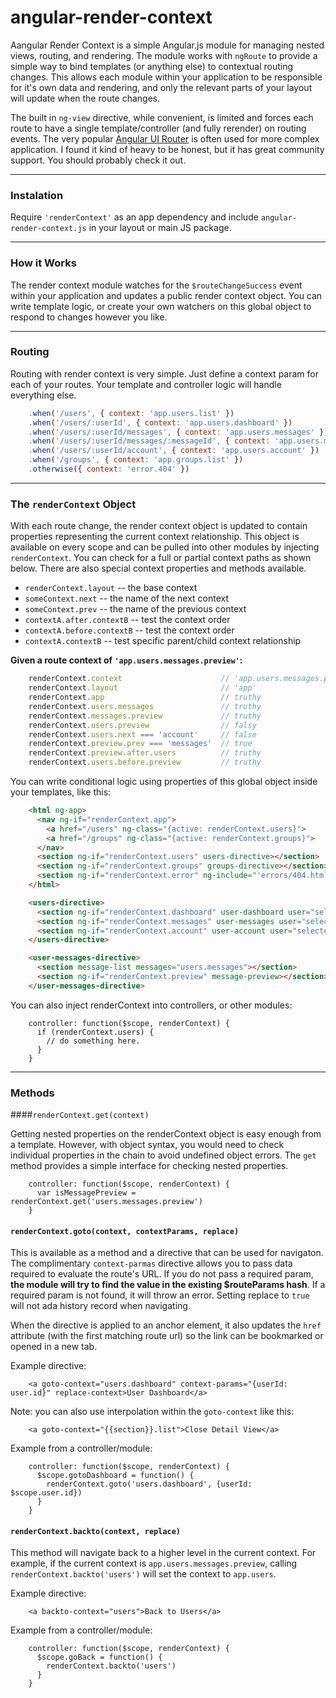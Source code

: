 # angular-render-context

Aangular Render Context is a simple Angular.js module for managing nested views, routing,
and rendering. The module works with `ngRoute` to provide a simple way to bind templates
(or anything else) to contextual routing changes. This allows each module within your
application to be responsible for it's own data and rendering, and only the relevant parts
of your layout will update when the route changes.

The built in `ng-view` directive, while convenient, is limited and forces each route to have a single template/controller (and fully rerender) on routing events. The very popular [Angular UI Router](http://angular-ui.github.io/ui-router/) is often used for more complex application. I found it kind of heavy to be honest, but it has great community support. You should probably check it out.

---------------------------

### Instalation

Require `'renderContext'` as an app dependency and include `angular-render-context.js` in your layout or main JS package.

---------------------------

### How it Works

The render context module watches for the `$routeChangeSuccess` event within your application and updates a public render context object. You can write template logic, or create your own watchers on this global object to respond to changes however you like.

---------------------------

### Routing

Routing with render context is very simple. Just define a context param for each of your routes. Your template and controller logic will handle everything else.

```javascript
    .when('/users', { context: 'app.users.list' })
    .when('/users/:userId', { context: 'app.users.dashboard' })
    .when('/users/:userId/messages', { context: 'app.users.messages' })
    .when('/users/:userId/messages/:messageId', { context: 'app.users.messages.preview' })
    .when('/users/:userId/account', { context: 'app.users.account' })
    .when('/groups', { context: 'app.groups.list' })
    .otherwise({ context: 'error.404' })
```
---------------------------

### The `renderContext` Object

With each route change, the render context object is updated to contain properties representing the current context relationship. This object is available on every scope and can be pulled into other modules by injecting `renderContext`. You can check for a full or partial context paths as shown below. There are also special context properties and methods available.

- `renderContext.layout` -- the base context
- `someContext.next` -- the name of the next context
- `someContext.prev` -- the name of the previous context
- `contextA.after.contextB` -- test the context order
- `contextA.before.contextB` -- test the context order
- `contextA.contextB` -- test specific parent/child context relationship

**Given a route context of `'app.users.messages.preview'`:**

```javascript
    renderContext.context                      // 'app.users.messages.preview'
    renderContext.layout                       // 'app'
    renderContext.app                          // truthy
    renderContext.users.messages               // truthy
    renderContext.messages.preview             // truthy
    renderContext.users.preview                // falsy
    renderContext.users.next === 'account'     // false
    renderContext.preview.prev === 'messages'  // true
    renderContext.preview.after.users          // truthy
    renderContext.users.before.preview         // truthy
```

You can write conditional logic using properties of this global object inside your templates, like this:

```html
    <html ng-app>
      <nav ng-if="renderContext.app">
        <a href="/users" ng-class="{active: renderContext.users}">
        <a href="/groups" ng-class="{active: renderContext.groups}">
      </nav>
      <section ng-if="renderContext.users" users-directive></section>
      <section ng-if="renderContext.groups" groups-directive></section>
      <section ng-if="renderContext.error" ng-include="'errors/404.html'"></section>
    </html>
```

```html
    <users-directive>
      <section ng-if="renderContext.dashboard" user-dashboard user="selectedUser"></section>
      <section ng-if="renderContext.messages" user-messages user="selectedUser"></section>
      <section ng-if="renderContext.account" user-account user="selectedUser"></section>
    </users-directive>
```

```html
    <user-messages-directive>
      <section message-list messages="users.messages"></section>
      <section ng-if="renderContext.preview" message-preview></section>
    </user-messages-directive>
```

You can also inject renderContext into controllers, or other modules:

```
    controller: function($scope, renderContext) {
      if (renderContext.users) {
        // do something here.
      }
    }
```

---------------------------

### Methods

####`renderContext.get(context)`

Getting nested properties on the renderContext object is easy enough from a template. However, with object syntax, you would need to check individual properties in the chain to avoid undefined object errors. The `get` method provides a simple interface for checking nested properties.

```
    controller: function($scope, renderContext) {
      var isMessagePreview = renderContext.get('users.messages.preview')
    }
```

#### `renderContext.goto(context, contextParams, replace)`

This is available as a method and a directive that can be used for navigaton. The complimentary `context-parmas` directive allows you to pass data required to evaluate the route's URL. If you do not pass a required param, **the module will try to find the value in the existing $routeParams hash**. If a required param is not found, it will throw an error. Setting replace to `true` will not ada history record when navigating.

When the directive is applied to an anchor element, it also updates the `href` attribute (with the first matching route url) so the link can be bookmarked or opened in a new tab.

Example directive:

```
    <a goto-context="users.dashboard" context-params="{userId: user.id}" replace-context>User Dashboard</a>
```

Note: you can also use interpolation within the `goto-context` like this:

```
    <a goto-context="{{section}}.list">Close Detail View</a>
```

Example from a controller/module:

```
    controller: function($scope, renderContext) {
      $scope.gotoDashboard = function() {
        renderContext.goto('users.dashboard', {userId: $scope.user.id})
      }
    }
```

#### `renderContext.backto(context, replace)`

This method will navigate back to a higher level in the current context. For example, if the current context is `app.users.messages.preview`, calling `renderContext.backto('users')` will set the context to `app.users`.

Example directive:

```
    <a backto-context="users">Back to Users</a>
```

Example from a controller/module:

```
    controller: function($scope, renderContext) {
      $scope.goBack = function() {
        renderContext.backto('users')
      }
    }
```

